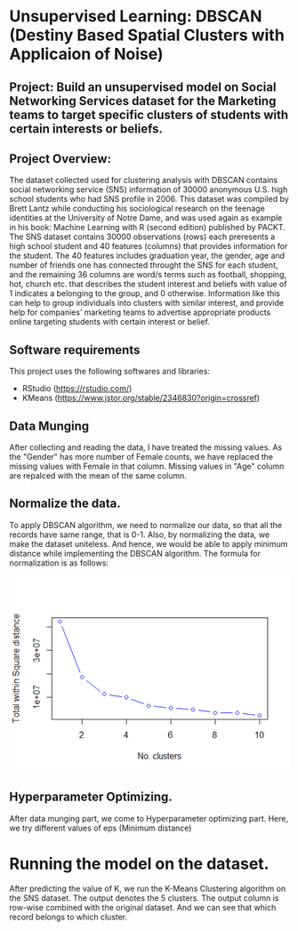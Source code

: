 # Unsupervised Learning: DBSCAN (Destiny Based Spatial Clusters with Applicaion of Noise)
## Project: Build an unsupervised model on Social Networking Services dataset for the Marketing teams to target specific clusters of students with certain interests or beliefs.
## Project Overview:
The dataset collected used for clustering analysis with DBSCAN contains social networking service (SNS) information of 30000 anonymous U.S. high school students who had SNS profile in 2006. This dataset was compiled by Brett Lantz while conducting his sociological research on the teenage identities at the University of Notre Dame, and was used again as example in his book: Machine Learning with R (second edition) published by PACKT.
The SNS dataset contains 30000 observations (rows) each preresents a high school student and 40 features (columns) that provides information for the student. The 40 features includes graduation year, the gender, age and number of friends one has connected throught the SNS for each student, and the remaining 36 columns are word/s terms such as football, shopping, hot, church etc. that describes the student interest and beliefs with value of 1 indicates a belonging to the group, and 0 otherwise. Information like this can help to group individuals into clusters with similar interest, and provide help for companies’ marketing teams to advertise appropriate products online targeting students with certain interest or belief.
## Software requirements 
This project uses the following softwares and libraries:
- RStudio (https://rstudio.com/)
- KMeans (https://www.jstor.org/stable/2346830?origin=crossref)

## Data Munging  
After collecting and reading the data, I have treated the missing values. As the "Gender" has more number of Female counts, we have replaced the missing values with Female in that column. Missing values in "Age" column are repalced with the mean of the same column. 
## Normalize the data.
To apply DBSCAN algorithm, we need to normalize our data, so that all the records have same range, that is 0-1. Also, by normalizing the data, we make the dataset uniteless.  And hence, we would be able to apply minimum distance while implementing the DBSCAN algorithm. The formula for normalization is as follows: 

![alt text](https://github.com/NikhilSalv/SNS-Data-Analysis-with-K-Means-Clustering/blob/main/SNS%20Elbowplot.png) 

## Hyperparameter Optimizing.

After data munging part, we come to Hyperparameter optimizing part. Here, we try different values of eps (Minimum distance)

# Running the model on the dataset.
After predicting the value of K, we run the K-Means Clustering algorithm on the SNS dataset. The output denotes the 5 clusters. The output column is row-wise combined with the original dataset. And we can see that which record belongs to which cluster. 
